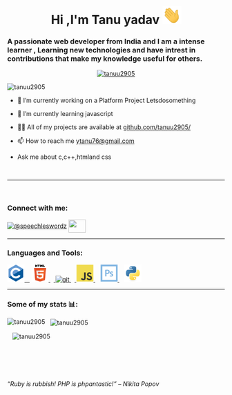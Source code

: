 <h1 align="center">Hi ,I'm Tanu yadav  <img  src="https://raw.githubusercontent.com/ABSphreak/ABSphreak/master/gifs/Hi.gif" width="43px"></h1>

<h3 align="left">A passionate  web developer from India and I am a intense learner ,  Learning new technologies and have intrest  in contributions that make my knowledge useful for others.</h3>


<p align="center"> <a href="https://github.com/ryo-ma/github-profile-trophy"><img src="https://github-profile-trophy.vercel.app/?username=tanuu2905" alt="tanuu2905" /></a> </p>

 <p align="left"> <img src="https://komarev.com/ghpvc/?username=tanuu2905&label=Profile%20views&color=0e75b6&style=flat" alt="tanuu2905" /> </p>

 - 🔭 I’m currently working on a Platform Project Letsdosomething

- 🌱 I’m currently learning javascript 

- 👨‍💻 All of my projects are available at [github.com/tanuu2905/](github.com/tanuu2905)

- 📫 How to reach me ytanu76@gmail.com
 
- Ask me about c,c++,htmland css
 <br>
<hr>
<br>
<h3 align="left"> Connect with me:</h3>
<p align="left">
<a href="https://www.instagram.com/speechleswordzz/" target="_blank"><img align="center" src="https://raw.githubusercontent.com/rahuldkjain/github-profile-readme-generator/master/src/images/icons/Social/instagram.svg" alt="@speechleswordz" height="30" width="40" /></a>&nbsp;<a href="https://www.youtube.com/channel/UCCNIqsl_s-yjZJYECon4uWA" target="_blank"><img align="center" src="https://raw.githubusercontent.com/rahuldkjain/github-profile-readme-generator/master/src/images/icons/Social/youtube.svg" alt="" height="30" width="40" /></a>
</p> 
<hr>
<h3 align="left">Languages and Tools:</h3>
<a href="https://www.cprogramming.com/" target="_blank" rel="noreferrer"> <img src="https://raw.githubusercontent.com/devicons/devicon/master/icons/c/c-original.svg" alt="c" width="40" height="40"/> &nbsp;&nbsp;</a> <a href="https://www.w3.org/html/" target="_blank" rel="noreferrer"> <img src="https://raw.githubusercontent.com/devicons/devicon/master/icons/html5/html5-original-wordmark.svg" alt="html5" width="40" height="40"/> </a> &nbsp;&nbsp;<a href="https://git-scm.com/" target="_blank" rel="noreferrer"> <img src="https://www.vectorlogo.zone/logos/git-scm/git-scm-icon.svg" alt="git" width="40" height="40"/> </a> &nbsp;&nbsp;<a href="https://developer.mozilla.org/en-US/docs/Web/JavaScript" target="_blank" rel="noreferrer"> <img src="https://raw.githubusercontent.com/devicons/devicon/master/icons/javascript/javascript-original.svg" alt="javascript" width="40" height="40"/> </a>&nbsp;&nbsp; <a href="https://www.photoshop.com/en" target="_blank" rel="noreferrer"> <img src="https://raw.githubusercontent.com/devicons/devicon/master/icons/photoshop/photoshop-line.svg" alt="photoshop" width="40" height="40"/> </a>&nbsp;&nbsp; <a href="https://www.python.org" target="_blank" rel="noreferrer"> <img src="https://raw.githubusercontent.com/devicons/devicon/master/icons/python/python-original.svg" alt="python" width="40" height="40"/> </a>  
</p>


<hr>
<h3 align="left"> Some of my stats 📊:</h3>


 <p><img align="left" src="https://github-readme-stats.vercel.app/api/top-langs/?username=tanuu2905&theme=midnight-purple" alt="tanuu2905" /></p>
<p>&nbsp;&nbsp;&nbsp;<img align="center" src="https://github-readme-stats.vercel.app/api?username=tanuu2905&show_icons=true&theme=midnight-purple" alt="tanuu2905" /></p>

<p>&nbsp;&nbsp;&nbsp;<img align="center" src="https://github-readme-streak-stats.herokuapp.com/?user=tanuu2905&theme=midnight-purple" alt="tanuu2905" /></p>


<p> &nbsp;&nbsp;&nbsp;<img scr="https://github-readme-stats.vercel.app/api/pin/?username=tanuu2905&repo=https://github.com/tanuu2905/myportfolio"> </p> 
 
<br>
 <br>
 <p>
  <i>“Ruby is rubbish! PHP is phpantastic!”</i>
  <i> – Nikita Popov</i>
 </p>
